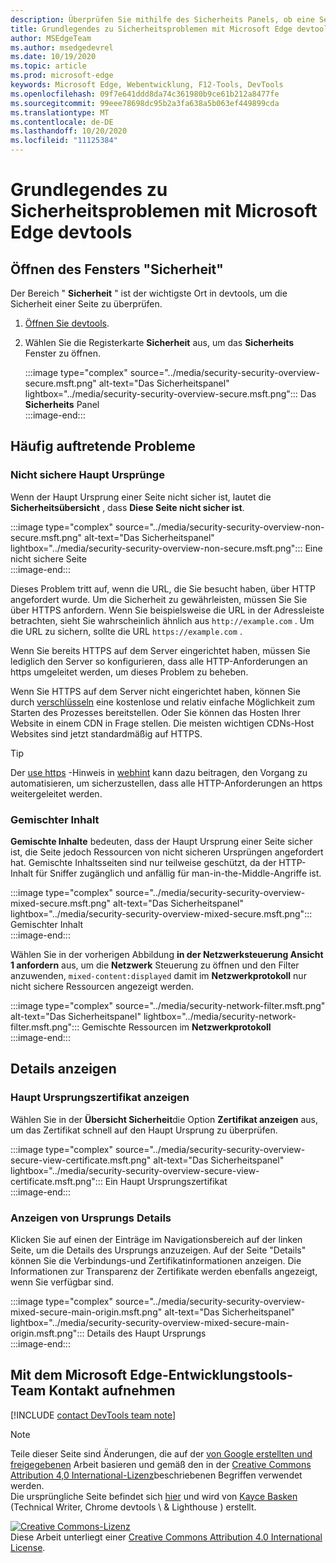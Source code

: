 ```yaml
---
description: Überprüfen Sie mithilfe des Sicherheits Panels, ob eine Seite vollständig durch HTTPS geschützt ist.
title: Grundlegendes zu Sicherheitsproblemen mit Microsoft Edge devtools
author: MSEdgeTeam
ms.author: msedgedevrel
ms.date: 10/19/2020
ms.topic: article
ms.prod: microsoft-edge
keywords: Microsoft Edge, Webentwicklung, F12-Tools, DevTools
ms.openlocfilehash: 09f7e641ddd8da74c361980b9ce61b212a8477fe
ms.sourcegitcommit: 99eee78698dc95b2a3fa638a5b063ef449899cda
ms.translationtype: MT
ms.contentlocale: de-DE
ms.lasthandoff: 10/20/2020
ms.locfileid: "11125384"
---
```

<!-- Copyright Kayce Basques 

   Licensed under the Apache License, Version 2.0 (the "License");
   you may not use this file except in compliance with the License.
   You may obtain a copy of the License at

       https://www.apache.org/licenses/LICENSE-2.0

   Unless required by applicable law or agreed to in writing, software
   distributed under the License is distributed on an "AS IS" BASIS,
   WITHOUT WARRANTIES OR CONDITIONS OF ANY KIND, either express or implied.
   See the License for the specific language governing permissions and
   limitations under the License.  -->  

# Grundlegendes zu Sicherheitsproblemen mit Microsoft Edge devtools  

  

<!--Use the **Security** Panel in [Microsoft Edge DevTools][MicrosoftEdgeDevTools] to make sure HTTPS is properly implemented on a page.  See **Why HTTPS Matters** to learn why every website should be protected with HTTPS, even sites that do not handle sensitive user data.  -->  

<!--todo: add section when why-https is available -->  

## Öffnen des Fensters "Sicherheit"  

Der Bereich " **Sicherheit** " ist der wichtigste Ort in devtools, um die Sicherheit einer Seite zu überprüfen.  

1.  [Öffnen Sie devtools][DevToolsOpen].  
1.  Wählen Sie die Registerkarte **Sicherheit** aus, um das **Sicherheits** Fenster zu öffnen.  
    
    :::image type="complex" source="../media/security-security-overview-secure.msft.png" alt-text="Das Sicherheitspanel" lightbox="../media/security-security-overview-secure.msft.png":::
       Das **Sicherheits** Panel  
    :::image-end:::  
    
## Häufig auftretende Probleme  

### Nicht sichere Haupt Ursprünge  

Wenn der Haupt Ursprung einer Seite nicht sicher ist, lautet die **Sicherheitsübersicht** , dass **Diese Seite nicht sicher ist**.  

:::image type="complex" source="../media/security-security-overview-non-secure.msft.png" alt-text="Das Sicherheitspanel" lightbox="../media/security-security-overview-non-secure.msft.png":::
   Eine nicht sichere Seite  
:::image-end:::  

Dieses Problem tritt auf, wenn die URL, die Sie besucht haben, über HTTP angefordert wurde.  Um die Sicherheit zu gewährleisten, müssen Sie Sie über HTTPS anfordern.  Wenn Sie beispielsweise die URL in der Adressleiste betrachten, sieht Sie wahrscheinlich ähnlich aus `http://example.com` .  Um die URL zu sichern, sollte die URL `https://example.com` .  

Wenn Sie bereits HTTPS auf dem Server eingerichtet haben, müssen Sie lediglich den Server so konfigurieren, dass alle HTTP-Anforderungen an https umgeleitet werden, um dieses Problem zu beheben.  

Wenn Sie HTTPS auf dem Server nicht eingerichtet haben, können Sie durch [verschlüsseln][LetsEncrypt] eine ﻿kostenlose und relativ einfache Möglichkeit zum Starten des Prozesses bereitstellen.  Oder Sie können das Hosten Ihrer Website in einem CDN in Frage stellen.  Die meisten wichtigen CDNs-Host Websites sind jetzt standardmäßig auf HTTPS.  

> [!TIP]
> Der [use https][WebhintUseHttps] -Hinweis in [webhint][Webhint] kann dazu beitragen, den Vorgang zu automatisieren, um sicherzustellen, dass alle HTTP-Anforderungen an https weitergeleitet werden.  

### Gemischter Inhalt  

**Gemischte Inhalte** bedeuten, dass der Haupt Ursprung einer Seite sicher ist, die Seite jedoch Ressourcen von nicht sicheren Ursprüngen angefordert hat.  Gemischte Inhaltsseiten sind nur teilweise geschützt, da der HTTP-Inhalt für Sniffer zugänglich und anfällig für man-in-the-Middle-Angriffe ist.  

:::image type="complex" source="../media/security-security-overview-mixed-secure.msft.png" alt-text="Das Sicherheitspanel" lightbox="../media/security-security-overview-mixed-secure.msft.png":::
   Gemischter Inhalt  
:::image-end:::  

Wählen Sie in der vorherigen Abbildung **in der Netzwerksteuerung Ansicht 1 anfordern** aus, um die **Netzwerk** Steuerung zu öffnen und den Filter anzuwenden, `mixed-content:displayed` damit im **Netzwerkprotokoll** nur nicht sichere Ressourcen angezeigt werden.  

:::image type="complex" source="../media/security-network-filter.msft.png" alt-text="Das Sicherheitspanel" lightbox="../media/security-network-filter.msft.png":::
   Gemischte Ressourcen im **Netzwerkprotokoll**  
:::image-end:::  

## Details anzeigen  

### Haupt Ursprungszertifikat anzeigen  

Wählen Sie in der **Übersicht Sicherheit**die Option **Zertifikat anzeigen** aus, um das Zertifikat schnell auf den Haupt Ursprung zu überprüfen.  

:::image type="complex" source="../media/security-security-overview-secure-view-certificate.msft.png" alt-text="Das Sicherheitspanel" lightbox="../media/security-security-overview-secure-view-certificate.msft.png":::
   Ein Haupt Ursprungszertifikat  
:::image-end:::  

### Anzeigen von Ursprungs Details  

Klicken Sie auf einen der Einträge im Navigationsbereich auf der linken Seite, um die Details des Ursprungs anzuzeigen.  Auf der Seite "Details" können Sie die Verbindungs-und Zertifikatinformationen anzeigen.  Die Informationen zur Transparenz der Zertifikate werden ebenfalls angezeigt, wenn Sie verfügbar sind.  

:::image type="complex" source="../media/security-security-overview-mixed-secure-main-origin.msft.png" alt-text="Das Sicherheitspanel" lightbox="../media/security-security-overview-mixed-secure-main-origin.msft.png":::
   Details des Haupt Ursprungs  
:::image-end:::  

## Mit dem Microsoft Edge-Entwicklungstools-Team Kontakt aufnehmen  

[!INCLUDE [contact DevTools team note](../includes/contact-devtools-team-note.md)]  

<!-- links -->  

[MicrosoftEdgeDevTools]: ../../devtools-guide-chromium.md "Microsoft Edge (Chrom)-Entwicklertools | Microsoft docs"  
[DevToolsOpen]: ../open.md "Öffnen Sie Microsoft Edge devtools | Microsoft docs"  
[LetsEncrypt]: https://letsencrypt.org "Verschlüsseln-﻿kostenlose SSL/TLS-Zertifikate"  

[Webhint]: https://webhint.io "webhint"  
[WebhintUseHttps]: https://webhint.io/docs/user-guide/hints/hint-https-only "Verwenden von HTTPS | webhint-Dokumentation"  

<!--[mixed]: /web/fundamentals/security/prevent-mixed-content/what-is-mixed-content ""  -->

> [!NOTE]
> Teile dieser Seite sind Änderungen, die auf der [von Google erstellten und freigegebenen][GoogleSitePolicies] Arbeit basieren und gemäß den in der [Creative Commons Attribution 4,0 International-Lizenz][CCA4IL]beschriebenen Begriffen verwendet werden.  
> Die ursprüngliche Seite befindet sich [hier](https://developers.google.com/web/tools/chrome-devtools/security/index) und wird von [Kayce Basken][KayceBasques] (Technical Writer, Chrome devtools \ & Lighthouse \) erstellt.  

[![Creative Commons-Lizenz][CCby4Image]][CCA4IL]  
Diese Arbeit unterliegt einer [Creative Commons Attribution 4.0 International License][CCA4IL].  

[CCA4IL]: https://creativecommons.org/licenses/by/4.0  
[CCby4Image]: https://i.creativecommons.org/l/by/4.0/88x31.png  
[GoogleSitePolicies]: https://developers.google.com/terms/site-policies  
[KayceBasques]: https://developers.google.com/web/resources/contributors/kaycebasques  
